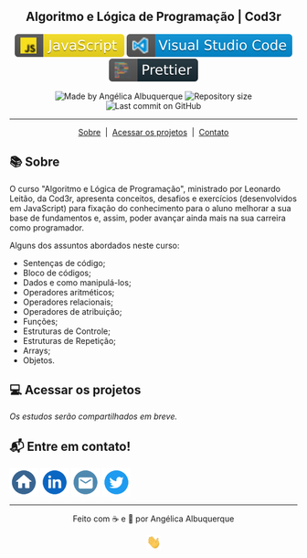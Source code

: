 <h2 align="center">
  Algoritmo e Lógica de Programação | Cod3r
</h2>

<p align="center">
<!-- <img alt="badge html" src="https://raw.githubusercontent.com/angelicaalbuquerque/badges-and-icons/f96545c39b9ff34534ee166d78e4bcef00de3928/badges/html.svg"> -->
<img alt="badge javascript" src="https://raw.githubusercontent.com/angelicaalbuquerque/badges-and-icons/d369e43d97e48a84cda8328adbd77b1ba280ebbf/badges/javascript.svg">
<img alt="badge vscode" src="https://raw.githubusercontent.com/angelicaalbuquerque/badges-and-icons/f96545c39b9ff34534ee166d78e4bcef00de3928/badges/visual-studio-code.svg">
<img alt="badge prettier" src="https://raw.githubusercontent.com/angelicaalbuquerque/badges-and-icons/f96545c39b9ff34534ee166d78e4bcef00de3928/badges/prettier-2.svg">
</p>

<p align="center">
<img alt="Made by Angélica Albuquerque" src="https://img.shields.io/badge/made%20by-Angélica Albuquerque-%20?color=5440d6">
<img alt="Repository size" src="https://img.shields.io/github/repo-size/angelicaalbuquerque/algoritmo-e-logica-de-programacao_cod3r?color=5440d6">
<img alt="Last commit on GitHub" src="https://img.shields.io/github/last-commit/angelicaalbuquerque/algoritmo-e-logica-de-programacao_cod3r?color=5440d6">
</p>

---

<p align="center">
  <a href="#-Sobre">Sobre</a>&nbsp;&nbsp;|&nbsp;
  <a>
    <a href="#-Acessar-os-projetos">Acessar os projetos</a>&nbsp;&nbsp;|&nbsp;
  <a>
  <a href="#-Entre-em-contato">Contato</a>
</p>

## 📚 Sobre

<p>
O curso "Algoritmo e Lógica de Programação", ministrado por Leonardo Leitão, da Cod3r, apresenta conceitos, desafios e exercícios (desenvolvidos em JavaScript) para fixação do conhecimento para o aluno melhorar a sua base de fundamentos e, assim, poder avançar ainda mais na sua carreira como programador.

Alguns dos assuntos abordados neste curso:

- Sentenças de código;
- Bloco de códigos;
- Dados e como manipulá-los;
- Operadores aritméticos;
- Operadores relacionais;
- Operadores de atribuição;
- Funções;
- Estruturas de Controle;
- Estruturas de Repetição;
- Arrays;
- Objetos.

</p>

## 💻 Acessar os projetos

_Os estudos serão compartilhados em breve._

## 📬 Entre em contato!

<p align="left">
    <a href="https://www.frontangie.dev/" target="blank" style="text-decoration: none; color: unset;">
    <img align="center" src="https://raw.githubusercontent.com/angelicaalbuquerque/badges-and-icons/main/icons/circle/portfolio.svg" alt="frontangie.dev" height="50" width="50" />
  </a>
  <a href="https://linkedin.com/in/angelica-albuquerque/" target="blank" style="text-decoration: none; color: unset;">
    <img align="center" src="https://raw.githubusercontent.com/angelicaalbuquerque/badges-and-icons/main/icons/circle/linkedin.svg" alt="Linkedin" height="50" width="50" />
  </a>
  <a href="mailto:hi@frontangie.dev" target="blank" style="text-decoration: none;">
    <img align="center" src="https://raw.githubusercontent.com/angelicaalbuquerque/badges-and-icons/main/icons/circle/email.svg" alt="Email" height="50" width="50" />
  </a>
  <a href="https://twitter.com/frontangie" target="blank" style="text-decoration: none;">
    <img align="center" src="https://raw.githubusercontent.com/angelicaalbuquerque/badges-and-icons/main/icons/circle/twitter.svg" alt="Twitter" height="50" width="50" />
    </a>
</p>

---

<p align="center">
Feito com ☕ e 🖤 por Angélica Albuquerque
</p>

<p align="center">
<img src="https://raw.githubusercontent.com/angelicaalbuquerque/badges-and-icons/main/gif/hi.gif" width="25px" height="25px"> 
</p>
